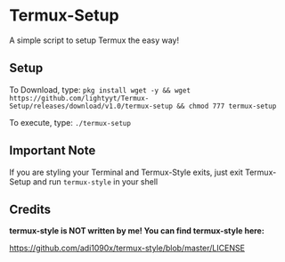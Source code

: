 # Termux-Setup

A simple script to setup Termux the easy way!

## Setup

To Download, type: `pkg install wget -y && wget https://github.com/lightyyt/Termux-Setup/releases/download/v1.0/termux-setup && chmod 777 termux-setup`

To execute, type:
`./termux-setup`

## Important Note
If you are styling your Terminal and Termux-Style exits, just exit Termux-Setup and run `termux-style` in your shell


## Credits

**termux-style is NOT written by me!
You can find termux-style here:**

https://github.com/adi1090x/termux-style/blob/master/LICENSE
